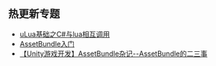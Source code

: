 ## 热更新专题  

* [uLua基础之C#与lua相互调用](./uLuaDemo)  
* [AssetBundle入门](./AssetBundleDemo)  
* [【Unity游戏开发】AssetBundle杂记--AssetBundle的二三事](http://www.cnblogs.com/msxh/p/8506274.html)  
